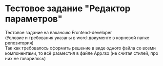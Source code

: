 # Тестовое задание "Редактор параметров"  
Тестовое задание на вакансию Frontend-developer  
(Условие и требования указаны в word-документе в корневой папке репозитория)  
Так как требовалось оформить решение в виде одного файла со всеми компонентами, то всё разместил в файле App.tsx (не считая стилей, про них не говорилось)
